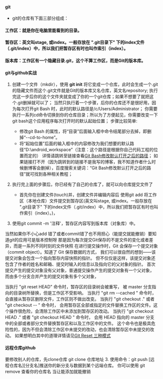 #### git
* git的仓库有下面三部分组成：
#### 工作区：就是你在电脑里能看到的目录。
#### 暂存区：英文叫stage, 或index。一般存放在 ".git目录下" 下的index文件（.git/index）中，所以我们把暂存区有时也叫作索引（index）。
#### 版本库：工作区有一个隐藏目录.git，这个不算工作区，而是Git的版本库。


#### git与github实战
1. 创建一个文件（mkdir），使用 __git init__ 将它变成一个仓库，此时会生成一个.git的隐藏文件而这个.git文件就是Git的版本库又名仓库，英文名repository;
执行完这一步后你的这个文件夹就变成了你的一个git仓库；如果不想要了就把这个.git删掉就可以了；
当然只执行着一个步骤，后你的仓库还不是很好用，因为每次打开git Bash 时，此时的默认路径是/c/Users/Administrator；
你需要执行一系列cd命令切换到你的仓库目录；所以为了方便起见，你需要改变一下git bash这个应用程序每次打开时的默认起始位置；
步骤比较简单:
	* 修改git Bash 的属性，将“目录”后面输入框中命令结尾部分去掉，即删掉“--cd-to-home”。
	* 将“起始位置”后面的输入框中的内容修改为我们想要的默认路径“D:\android_workspace”（注意：这个路径是根据你自己代码工程的位置而定的）
详情请跳转至链接查看[Git Bash修改默认打开之后的路径](https://blog.csdn.net/zzfenglin/article/details/54646541)；
如果链接打不开（因为跳转到的链接不是我写的博客，我不知道作者什么时候删博客会删掉），百度搜索关键词：“Git Bash修改默认打开之后的路径”就可找到各种相关教程；
	 
2. 执行完上面的步骤后，你已经有了自己的仓库了，就可以向仓库提交文件了
	* 首先你在创建文件(touch)并，创建文件并编辑内容后
使用git add <file> 将工作区（本地仓库）文件提交到暂存区(英文叫stage, 或index。一般存放在 ".git目录下" 下的index文件（.git/index）中，所以我们把暂存区有时也叫作索引（index）。)，
3. 使用git commit -m '注释'，暂存区内容写到版本库（对象库）中。 

当然如果你不小心add 错了或者commit错了也不用担心（能提交就能撤销）要知道git的应用可是版本控制呀
那是因为每次提交Git保存的不是文件的变化或者差异，而是一系列不同时刻的文件快照
在进行提交操作时，Git 会保存一个提交对象（commit object）。知道了 Git 保存数据的方式，
我们可以很自然的想到——该提交对象会包含一个指向暂存内容快照的指针。
 但不仅仅是这样，该提交对象还包含了作者的姓名和邮箱、提交时输入的信息以及指向它的父对象的指针。
 首次提交产生的提交对象没有父对象，普通提交操作产生的提交对象有一个父对象，
 而由多个分支合并产生的提交对象有多个父对象，

当执行 "git reset HEAD" 命令时，暂存区的目录树会被重写，
被 master 分支指向的目录树所替换，但是工作区不受影响。 
当执行 "git rm --cached <file>" 命令时，会直接从暂存区删除文件，工作区则不做出改变。 
当执行 "git checkout ." 或者 "git checkout -- <file>" 命令时，
会用暂存区全部或指定的文件替换工作区的文件。这个操作很危险，会清除工作区中未添加到暂存区的改动。 
当执行 "git checkout HEAD ." 或者 "git checkout HEAD <file>" 命令时，
会用 HEAD 指向的 master 分支中的全部或者部分文件替换暂存区和以及工作区中的文件。
这个命令也是极具危险性的，因为不但会清除工作区中未提交的改动，也会清除暂存区中未提交的改动。
如果想明白其中的道理详情请见[Git Reset 三种模式](https://www.jianshu.com/p/c2ec5f06cf1a)

#### 远程仓库github
要修改别人的仓库，先clone仓库 git clone 仓库地址
3. 使用命令：git push [远程仓库名][分支名]推送你的新分支与数据到某个远端仓库。
你可以使用 git remove 查看你的仓库名
当让能添加就能撤销
